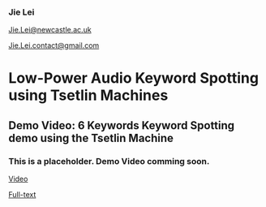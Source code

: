 ### Jie Lei

Jie.Lei@newcastle.ac.uk

Jie.Lei.contact@gmail.com

# Low-Power Audio Keyword Spotting using Tsetlin Machines
## Demo Video: 6 Keywords Keyword Spotting demo using the Tsetlin Machine

### This is a placeholder. Demo Video comming soon.

[Video](https://www.google.com)

[Full-text](https://www.google.com)

<!-- [Twitter](https://twitter.com/That_JieLei) -->

